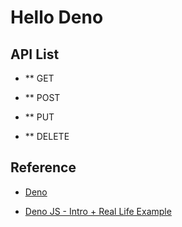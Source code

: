 # Hello Deno

## API List

- ** GET

- ** POST

- ** PUT

- ** DELETE


## Reference 

* [Deno](https://deno.land/)

* [Deno JS - Intro + Real Life Example](https://www.youtube.com/watch?v=Y-SIhZwbuLo&t=1s&ab_channel=JavaScriptMastery)
